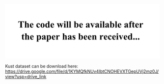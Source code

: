 

<img src="./release.png"/>

Kust dataset can be download here: https://drive.google.com/file/d/1KYMQfkNUv4IbtCNOHEVXTGepUVj2mz0J/view?usp=drive_link
